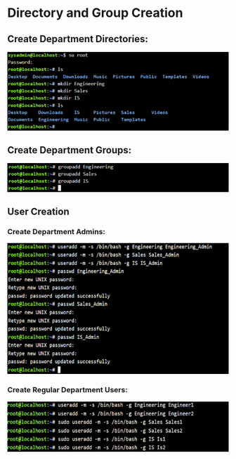 # Directory and Group Creation
## Create Department Directories:
![Screenshot](Images/pic1.png)
## Create Department Groups:
![Screenshot](Images/pic2.png)
## User Creation
### Create Department Admins:
![Screenshot](Images/pic3.png)
### Create Regular Department Users:
![Screenshot](Images/pic4.png)

